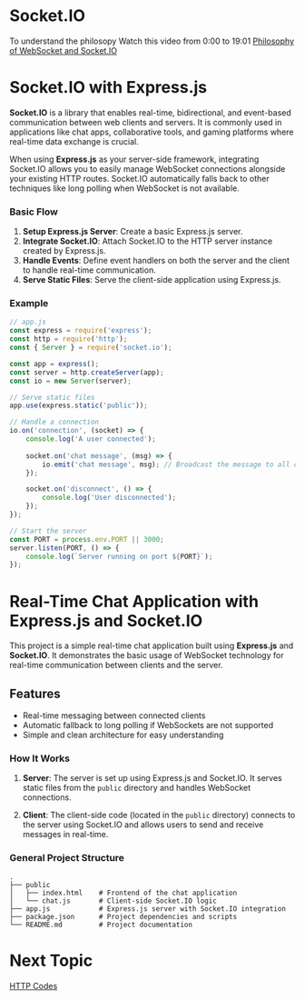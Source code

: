 # Socket.IO

To understand the philosopy Watch this video from 0:00 to 19:01 [Philosophy of WebSocket and Socket.IO](https://www.youtube.com/watch?v=_h7Pc1woq-I) 

# **Socket.IO with Express.js**

**Socket.IO** is a library that enables real-time, bidirectional, and event-based communication between web clients and servers. It is commonly used in applications like chat apps, collaborative tools, and gaming platforms where real-time data exchange is crucial.

When using **Express.js** as your server-side framework, integrating Socket.IO allows you to easily manage WebSocket connections alongside your existing HTTP routes. Socket.IO automatically falls back to other techniques like long polling when WebSocket is not available.

### **Basic Flow**

1. **Setup Express.js Server**: Create a basic Express.js server.
2. **Integrate Socket.IO**: Attach Socket.IO to the HTTP server instance created by Express.js.
3. **Handle Events**: Define event handlers on both the server and the client to handle real-time communication.
4. **Serve Static Files**: Serve the client-side application using Express.js.

### **Example**

```javascript
// app.js
const express = require('express');
const http = require('http');
const { Server } = require('socket.io');

const app = express();
const server = http.createServer(app);
const io = new Server(server);

// Serve static files
app.use(express.static('public'));

// Handle a connection
io.on('connection', (socket) => {
    console.log('A user connected');
    
    socket.on('chat message', (msg) => {
        io.emit('chat message', msg); // Broadcast the message to all clients
    });

    socket.on('disconnect', () => {
        console.log('User disconnected');
    });
});

// Start the server
const PORT = process.env.PORT || 3000;
server.listen(PORT, () => {
    console.log(`Server running on port ${PORT}`);
});
```

# Real-Time Chat Application with Express.js and Socket.IO

This project is a simple real-time chat application built using **Express.js** and **Socket.IO**. It demonstrates the basic usage of WebSocket technology for real-time communication between clients and the server.

## Features

- Real-time messaging between connected clients
- Automatic fallback to long polling if WebSockets are not supported
- Simple and clean architecture for easy understanding

### How It Works

1. **Server**: The server is set up using Express.js and Socket.IO. It serves static files from the `public` directory and handles WebSocket connections.

2. **Client**: The client-side code (located in the `public` directory) connects to the server using Socket.IO and allows users to send and receive messages in real-time.

### General Project Structure

```
.
├── public
│   ├── index.html    # Frontend of the chat application
│   └── chat.js       # Client-side Socket.IO logic
├── app.js            # Express.js server with Socket.IO integration
├── package.json      # Project dependencies and scripts
└── README.md         # Project documentation
```

# Next Topic

[HTTP Codes](https://github.com/Aakash-Tamboli/Node-Learning/tree/master/express-framework/Learning-Express/Topic-Wise/19-HTTP-Codes)

